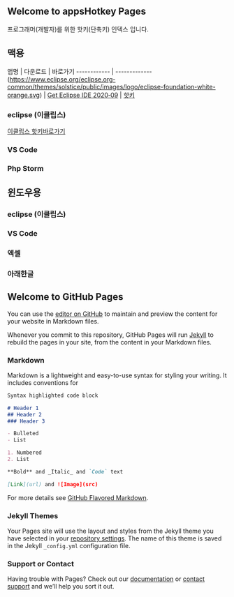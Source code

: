 ## Welcome to appsHotkey Pages

프로그래머(개발자)를 위한 핫키(단축키) 인덱스 입니다.

## 맥용

앱명 | 다운로드 | 바로가기
------------ | ------------- 
(https://www.eclipse.org/eclipse.org-common/themes/solstice/public/images/logo/eclipse-foundation-white-orange.svg) | [Get Eclipse IDE 2020‑09](www.eclipse.org/downloads/download.php) | [핫키](https://github.com/appskey/appskey.github.io/edit/master/index.md) 




### eclipse (이클립스)
[이클립스 핫키바로가기](https://github.com/appskey/appskey.github.io/edit/master/index.md)


### VS Code
### Php Storm



## 윈도우용 

### eclipse (이클립스)
### VS Code
### 엑셀
### 아래한글

## Welcome to GitHub Pages

You can use the [editor on GitHub](https://github.com/appskey/appskey.github.io/edit/master/index.md) to maintain and preview the content for your website in Markdown files.

Whenever you commit to this repository, GitHub Pages will run [Jekyll](https://jekyllrb.com/) to rebuild the pages in your site, from the content in your Markdown files.

### Markdown

Markdown is a lightweight and easy-to-use syntax for styling your writing. It includes conventions for

```markdown
Syntax highlighted code block

# Header 1
## Header 2
### Header 3

- Bulleted
- List

1. Numbered
2. List

**Bold** and _Italic_ and `Code` text

[Link](url) and ![Image](src)
```

For more details see [GitHub Flavored Markdown](https://guides.github.com/features/mastering-markdown/).

### Jekyll Themes

Your Pages site will use the layout and styles from the Jekyll theme you have selected in your [repository settings](https://github.com/appskey/appskey.github.io/settings). The name of this theme is saved in the Jekyll `_config.yml` configuration file.

### Support or Contact

Having trouble with Pages? Check out our [documentation](https://docs.github.com/categories/github-pages-basics/) or [contact support](https://github.com/contact) and we’ll help you sort it out.
